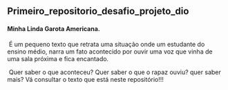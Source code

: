 ## Primeiro_repositorio_desafio_projeto_dio
#### Minha Linda Garota Americana.

​	É um pequeno texto que retrata uma situação onde um estudante do ensino médio, narra um fato acontecido por ouvir uma voz que vinha de uma sala próxima e fica encantado.

​	Quer saber o que aconteceu? Quer saber o que o rapaz ouviu? quer saber mais? Vá consultar o texto que está neste repositório!!!
